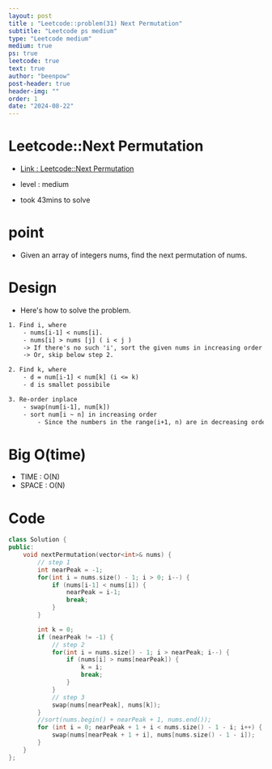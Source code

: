 ```yaml
---
layout: post
title : "Leetcode::problem(31) Next Permutation"
subtitle: "Leetcode ps medium"
type: "Leetcode medium"
medium: true
ps: true
leetcode: true
text: true
author: "beenpow"
post-header: true
header-img: ""
order: 1
date: "2024-08-22"
---
```


# Leetcode::Next Permutation
- [Link : Leetcode::Next Permutation](https://leetcode.com/problems/next-permutation/)

- level : medium
- took 43mins to solve

# point
- Given an array of integers nums, find the next permutation of nums.

# Design
- Here's how to solve the problem.

```txt
1. Find i, where 
    - nums[i-1] < nums[i].
    - nums[i] > nums [j] ( i < j )
    -> If there's no such 'i', sort the given nums in increasing order
    -> Or, skip below step 2.

2. Find k, where
    - d = num[i-1] < num[k] (i <= k)
    - d is smallet possibile

3. Re-order inplace
    - swap(num[i-1], num[k])
    - sort num[i ~ n] in increasing order
		- Since the numbers in the range(i+1, n) are in decreasing order, we can simply reverse it.
```

# Big O(time)
- TIME : O(N)
- SPACE : O(N)

# Code

```cpp
class Solution {
public:
    void nextPermutation(vector<int>& nums) {
        // step 1
        int nearPeak = -1;
        for(int i = nums.size() - 1; i > 0; i--) {
            if (nums[i-1] < nums[i]) {
                nearPeak = i-1;
                break;
            }
        }

        int k = 0;
        if (nearPeak != -1) {
            // step 2
            for(int i = nums.size() - 1; i > nearPeak; i--) {
                if (nums[i] > nums[nearPeak]) {
                    k = i;
                    break;
                }
            }
            // step 3
            swap(nums[nearPeak], nums[k]);
        }
        //sort(nums.begin() + nearPeak + 1, nums.end());
        for (int i = 0; nearPeak + 1 + i < nums.size() - 1 - i; i++) {
            swap(nums[nearPeak + 1 + i], nums[nums.size() - 1 - i]);
        }
    }
};
```
